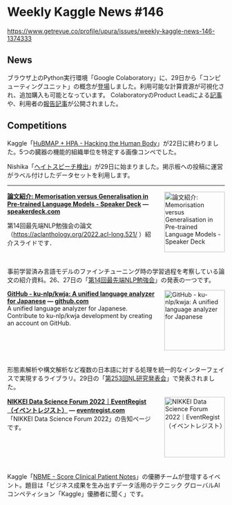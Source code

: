 # Weekly Kaggle News #146
https://www.getrevue.co/profile/upura/issues/weekly-kaggle-news-146-1374333
<h3><h2>News </h2><p>ブラウザ上のPython実行環境「Google Colaboratory」に、29日から「コンピューティングユニット」の概念が<a href="https://twitter.com/GoogleColab/status/1575578723775979520?s=20&amp;t=oIe9Zn_g27B33zlakrpM5g" target="_blank">登場</a>しました。利用可能な計算資源が可視化され、追加購入も可能となっています。 ColaboratoryのProduct Leadによる<a href="https://blog.tensorflow.org/2022/09/colabs-pay-as-you-go-offers-more-access-to-powerful-nvidia-compute-for-machine-learning.html?linkId=8241113" target="_blank">記事</a>や、利用者の<a href="https://www.currypurin.com/entry/2022/09/30/093810" target="_blank">報告記事</a>が公開されました。</p><h2>Competitions</h2><p>Kaggle「<a href="https://www.kaggle.com/competitions/hubmap-organ-segmentation" target="_blank">HuBMAP + HPA - Hacking the Human Body</a>」が22日に終わりました。5つの臓器の機能的組織単位を特定する画像コンペでした。</p><p>Nishika「<a href="https://www.nishika.com/competitions/37/summary" target="_blank">ヘイトスピーチ検出</a>」が29日に始まりました。掲示板への投稿に運営がラベル付けしたデータセットを利用します。</p></h3>
<hr>
<p>
<img width="140" height="140" alt="論文紹介: Memorisation versus Generalisation in Pre-trained Language Models - Speaker Deck" style="float: right; margin-left: 20px; margin-bottom: 20px;" src="https://s3.amazonaws.com/revue/items/images/018/260/052/thumb/slide_0.jpg?1664454850" />
<strong style='display: block;'><a href="https://speakerdeck.com/kosuken/lun-wen-shao-jie-memorisation-versus-generalisation-in-pre-trained-language-models?utm_campaign=Weekly%20Kaggle%20News&amp;utm_medium=email&amp;utm_source=Revue%20newsletter">論文紹介: Memorisation versus Generalisation in Pre-trained Language Models - Speaker Deck</a> &mdash; <a href="https://speakerdeck.com/kosuken/lun-wen-shao-jie-memorisation-versus-generalisation-in-pre-trained-language-models">speakerdeck.com</a></strong>
<p>第14回最先端NLP勉強会の論文（<a href="https://aclanthology.org/2022.acl-long.521/" target="_blank">https://aclanthology.org/2022.acl-long.521/</a> ）紹介スライドです．</p>
</p>
<div style='clear: both;'></div>
<p><p>事前学習済み言語モデルのファインチューニング時の学習過程を考察している論文の紹介資料。26、27日の「<a href="https://sites.google.com/view/snlp-jp/home/2022" target="_blank">第14回最先端NLP勉強会</a>」の発表の一つです。</p></p>
<p>
<img width="140" height="140" alt="GitHub - ku-nlp/kwja: A unified language analyzer for Japanese" style="float: right; margin-left: 20px; margin-bottom: 20px;" src="https://s3.amazonaws.com/revue/items/images/018/260/058/thumb/kwja?1664454885" />
<strong style='display: block;'><a href="https://github.com/ku-nlp/kwja?utm_campaign=Weekly%20Kaggle%20News&amp;utm_medium=email&amp;utm_source=Revue%20newsletter">GitHub - ku-nlp/kwja: A unified language analyzer for Japanese</a> &mdash; <a href="https://github.com/ku-nlp/kwja">github.com</a></strong>
A unified language analyzer for Japanese. Contribute to ku-nlp/kwja development by creating an account on GitHub.
</p>
<div style='clear: both;'></div>
<p><p>形態素解析や構文解析など複数の日本語に対する処理を統一的なインターフェイスで実現するライブラリ。29日の「<a href="https://www.ipsj.or.jp/kenkyukai/event/nl253.html" target="_blank">第253回NL研究発表会</a>」で発表されました。</p></p>
<p>
<img width="140" height="140" alt="NIKKEI Data Science Forum 2022｜EventRegist（イベントレジスト）" style="float: right; margin-left: 20px; margin-bottom: 20px;" src="https://s3.amazonaws.com/revue/items/images/018/260/220/thumb/86216799a5d45cae4da4f810cc5b1dd4cab31aac.jpg?1664455594" />
<strong style='display: block;'><a href="https://eventregist.com/e/dsf2022?utm_campaign=Weekly%20Kaggle%20News&amp;utm_medium=email&amp;utm_source=Revue%20newsletter">NIKKEI Data Science Forum 2022｜EventRegist（イベントレジスト）</a> &mdash; <a href="https://eventregist.com/e/dsf2022">eventregist.com</a></strong>
「NIKKEI Data Science Forum 2022」の告知ページです。
</p>
<div style='clear: both;'></div>
<p><p>Kaggle「<a href="https://www.kaggle.com/competitions/nbme-score-clinical-patient-notes" target="_blank">NBME - Score Clinical Patient Notes</a>」の優勝チームが登壇するイベント。題目は「ビジネス成果を生み出すデータ活用のテクニック グローバルAIコンペティション「Kaggle」優勝者に聞く」です。</p></p>

